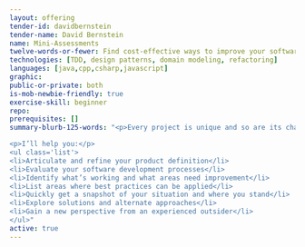 ```yaml
---
layout: offering
tender-id: davidbernstein
tender-name: David Bernstein
name: Mini-Assessments
twelve-words-or-fewer: Find cost-effective ways to improve your software development processes.
technologies: [TDD, design patterns, domain modeling, refactoring]
languages: [java,cpp,csharp,javascript]
graphic:
public-or-private: both
is-mob-newbie-friendly: true
exercise-skill: beginner
repo:
prerequisites: []
summary-blurb-125-words: "<p>Every project is unique and so are its challenges. Through online interviews, questionnaires, and conversations I can provide you an ad hoc assessment of your software development process and/or project along with recommendations for improvement prioritized by the value that you’ll receive right away. This is a guided conversation from one to two hours.</p>

<p>I’ll help you:</p>
<ul class='list'>
<li>Articulate and refine your product definition</li>
<li>Evaluate your software development processes</li>
<li>Identify what’s working and what areas need improvement</li>
<li>List areas where best practices can be applied</li>
<li>Quickly get a snapshot of your situation and where you stand</li>
<li>Explore solutions and alternate approaches</li>
<li>Gain a new perspective from an experienced outsider</li>
</ul>"
active: true
---
```

